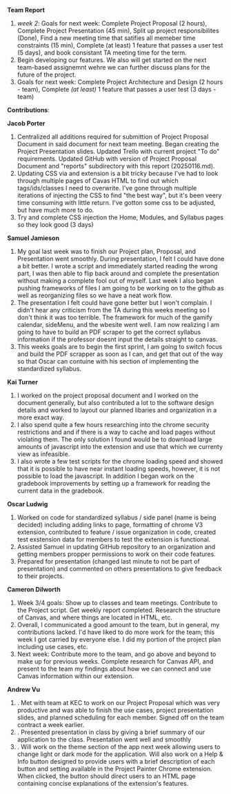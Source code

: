 **Team Report**
  1. *week 2*: Goals for next week: Complete Project Proposal (2 hours), Complete Project Presentation (45 min), Split up project responsibilites (Done), Find a new meeting time that satifies all memeber time constraints (15 min), Complete (at least) 1 feature that passes a user test (5 days), and book consistant TA meeting time for the term.
  2. Begin developing our features. We also will get started on the next team-based assignemnt wehre we can further discuss plans for the future of the project.
  3. Goals for next week: Complete Project Architecture and Design (2 hours - team), Complete *(at least)* 1 feature that passes a user test (3 days - team)

**Contributions**:

  **Jacob Porter**
  1. Centralized all additions required for submittion of Project Proposal Document in said document for next team meeting. Began creating the Project Presentation slides. Updated Trello with current project "To do" requirements. Updated GitHub with version of Project Proposal Document and "reports" subdirectory with this report (20250116.md).
  2. Updating CSS via and extension is a bit tricky because I've had to look through multiple pages of Cavas HTML to find out which tags/ids/classes I need to overwrite. I've gone through multiple iterations of injecting the CSS to find "the best way", but it's been veery time consuming with little return. I've gotton some css to be adjusted, but have much more to do.
  3. Try and complete CSS injection the Home, Modules, and Syllabus pages so they look good (3 days)
    
  **Samuel Jamieson**
1. My goal last week was to finish our Project plan, Proposal, and Presentation went smoothly. During presentation, I felt I could have done a bit better. I wrote a script and immediately started reading the wrong part, I was then able to flip back around and complete the presentation without making a complete fool out of myself. Last week I also began pushing frameworks of files I am going to be working on to the github as well as reorganizing files so we have a neat work flow.
2. The presentation I felt could have gone better but I won't complain. I didn't hear any criticism from the TA during this weeks meeting so I don't think it was too terrible. The framework for much of the gamify calendar, sideMenu, and the wbesite went well. I am now realizing I am going to have to build an PDF scraper to get the correct syllabus information if the professor doesnt input the details straight to canvas.
3. This weeks goals are to begin the first sprint, I am going to switch focus and build the PDF scrapper as soon as I can, and get that out of the way so that Oscar can contuine with his section of implementing the standardized syllabus.
   
    
 **Kai Turner**
1. I worked on the project proposal document and I worked on the document generally, but also contributed a lot to the software design details and worked to layout our planned libaries and organization in a more exact way.
2. I also spend quite a few hours researching into the chrome security restrictions and and if there is a way to cache and load pages without violating them. The only solution I found would be to download large amounts of javascript into the extension and use that which we currenty view as infeasible.
3. I also wrote a few test scripts for the chrome loading speed and showed that it is possible to have near instant loading speeds, however, it is not possible to load the javascript. In addition I began work on the gradebook improvements by setting up a framework for reading the current data in the gradebook.
  
  **Oscar Ludwig** 
1. Worked on code for standardized syllabus / side panel (name is being decided) including adding links to page, formatting of chrome V3 extension, contributed to feature / issue organization in code, created test exstension data for members to test the extension is functional.
2. Assisted Samuel in updating GitHub repository to an organization and getting members propper permissions to work on their code features.
3. Prepared for presentation (changed last minute to not be part of presentation) and commented on others presentations to give feedback to their projects.

  **Cameron Dilworth**
1. Week 3/4 goals: Show up to classes and team meetings. Contribute to the Project script. Get weekly report completed. Research the structure of Canvas, and where things are located in HTML, etc.
2. Overall, I communicated a good amount to the team, but in general, my contributions lacked. I'd have liked to do more work for the team; this week I got carried by everyone else. I did my portion of the project plan including use cases, etc.
3. Next week: Contribute more to the team, and go above and beyond to make up for previous weeks. Complete research for Canvas API, and present to the team my findings about how we can connect and use Canvas information within our extension.

  **Andrew Vu**
1. . Met with team at KEC to work on our Project Proposal which was very productive and was able to finish the use cases, project presentation slides, and planned scheduling for each member. Signed off on the team contract a week earlier.  
2. . Presented presentation in class by giving a brief summary of our application to the class. Presentation went well and smoothly
3. . Will work on the theme section of the app next week allowing users to change light or dark mode for the application. Will also work on a Help & Info button designed to provide users with a brief description of each button and setting available in the Project Painter Chrome extension. When clicked, the button should direct users to an HTML page containing concise explanations of the extension's features.

